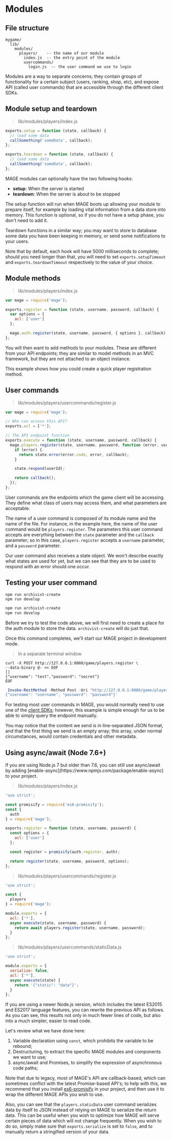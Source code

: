 # Modules

## File structure

```plaintext
mygame/
  lib/
    modules/
      players/    -- the name of our module
        index.js  -- the entry point of the module
        usercommands/
          login.js  -- the user command we use to login
```

Modules are a way to separate concerns; they contain groups of
functionality for a certain subject (users, ranking, shop, etc),
and expose API (called user commands) that are accessible through
the different client SDKs.

## Module setup and teardown

> lib/modules/players/index.js

```javascript
exports.setup = function (state, callback) {
  // load some data
  callSomething('someData', callback);
};

exports.teardown = function (state, callback) {
  // load some data
  callSomething('someData', callback);
};
```

MAGE modules can optionally have the two following hooks:

  * **setup**: When the server is started
  * **teardown**: When the server is about to be stopped

The setup function will run when MAGE boots up allowing your module
to prepare itself, for example by loading vital information from a data store into memory.
This function is optional, so if you do not have a setup phase, you don't need to add it.

Teardown functions in a similar way; you may want to store to database
some data you have been keeping in memory, or send some notifications to your users.

Note that by default, each hook will have 5000 milliseconds to complete; should you need
longer than that, you will need to set `exports.setupTimeout` and `exports.teardownTimeout`
respectively to the value of your choice.

## Module methods

> lib/modules/players/index.js

```javascript
var mage = require('mage');

exports.register = function (state, username, password, callback) {
  var options = {
    acl: ['user']
  };

  mage.auth.register(state, username, password, { options }, callback);
};
```

You will then want to add methods to your modules. These are different from your API endpoints;
they are similar to model methods in an MVC framework, but they are not attached to an object
instance.

This example shows how you could create a quick player registration method.

## User commands

> lib/modules/players/usercommands/register.js

```javascript
var mage = require('mage');

// Who can access this API?
exports.acl = ['*'];

// The API endpoint function
exports.execute = function (state, username, password, callback) {
  mage.players.register(state, username, password, function (error, userId) {
    if (error) {
      return state.error(error.code, error, callback);
    }

    state.respond(userId);

    return callback();
  });
};
```

User commands are the endpoints which the game client will be accessing. They define
what class of users may access them, and what parameters are acceptable.

The name of a user command is composed of its module name and the name of the file.
For instance, in the example here, the name of the user command would be `players.register`.
The parameters this user command accepts are everything between the `state` parameter and the
`callback` parameter; so in this case, `players.register` accepts a `username` parameter, and
a `password` parameter.

Our user command also receives a state object. We won't describe exactly what states are used
for yet, but we can see that they are to be used to respond with an error should one occur.

## Testing your user command

```shell
npm run archivist-create
npm run develop
```

```powershell
npm run archivist-create
npm run develop
```

Before we try to test the code above, we will first need to create a place for the auth module
to store the data. `archivist-create` will do just that.

Once this command completes, we'll start our MAGE project in development mode.

> In a separate terminal window

```shell
curl -X POST http://127.0.0.1:8080/game/players.register \
--data-binary @- << EOF
[]
{"username": "test","password": "secret"}
EOF
```

```powershell
 Invoke-RestMethod -Method Post -Uri "http://127.0.0.1:8080/game/players.register" -Body '[]
{"username": "username", "password": "password"}'
```

For testing most user commands in MAGE, you would normally need to use one
of the [client SDKs](#client-sdks); however, this example is simple enough
for us to be able to simply query the endpoint manually.

You may notice that the content we send is in line-separated JSON format, and
that the first thing we send is an empty array; this array, under normal
circumstances, would contain credentials and other metadata.

## Using async/await (Node 7.6+)

<aside class="notice">
If you are using Node.js 7 but older than 7.6, you can still use
async/await by adding [enable-async](https://www.npmjs.com/package/enable-async)
to your project.
</aside>

> lib/modules/players/index.js

```javascript
'use strict';

const promisify = require('es6-promisify');
const {
  auth
} = require('mage');

exports.register = function (state, username, password) {
  const options = {
    acl: ['user']
  };

  const register = promisify(auth.register, auth);

  return register(state, username, password, options);
};
```

> lib/modules/players/usercommands/register.js

```javascript
'use strict';

const {
  players
} = require('mage');

module.exports = {
  acl: ['*'],
  async execute(state, username, password) {
    return await players.register(state, username, password);
  }
};
```

> lib/modules/players/usercommands/staticData.js

```javascript
'use strict';

module.exports = {
  serialize: false,
  acl: ['*'],
  async execute(state) {
    return '{"static": "data"}';
  }
};
```

If you are using a newer Node.js version, which includes the latest ES2015 and ES2017
language features, you can rewrite the previous API as follows. As you can see, this results not
only in much fewer lines of code, but also into a much simpler, easier to read code.

Let's review what we have done here:

  1. Variable declaration using `const`, which prohibits the variable to be rebound;
  2. Destructuring, to extract the specific MAGE modules and components we want to use;
  3. async/await and Promises, to simplify the expression of asynchronous code paths;

Note that due to legacy, most of MAGE's API are callback-based, which can sometimes conflict with
the latest Promise-based API's; to help with this, we recommend that you install
[es6-promisify](https://www.npmjs.com/package/es6-promisify) in your project, and then use it to
wrap the different MAGE APIs you wish to use.

Also, you can see that the `players.staticData` user command serializes data by itself to JSON
instead of relying on MAGE to serialize the return data. This can be useful when you wish to optimize how MAGE
will serve certain pieces of data which will not change frequently. When you wish to do so, simply make
sure that `exports.serialize` is set to `false`, and to manually return a stringified version of your
data.
